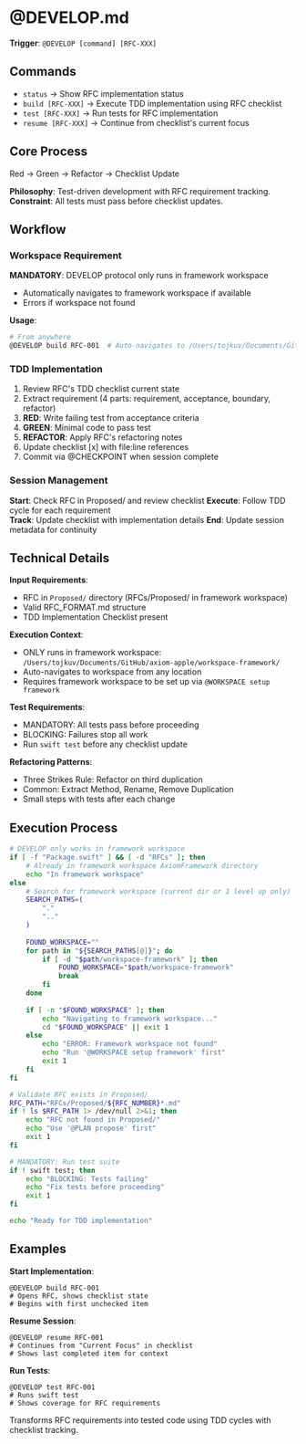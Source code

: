 # @DEVELOP.md

**Trigger**: `@DEVELOP [command] [RFC-XXX]`

## Commands

- `status` → Show RFC implementation status
- `build [RFC-XXX]` → Execute TDD implementation using RFC checklist
- `test [RFC-XXX]` → Run tests for RFC implementation  
- `resume [RFC-XXX]` → Continue from checklist's current focus

## Core Process

Red → Green → Refactor → Checklist Update

**Philosophy**: Test-driven development with RFC requirement tracking.
**Constraint**: All tests must pass before checklist updates.

## Workflow

### Workspace Requirement
**MANDATORY**: DEVELOP protocol only runs in framework workspace
- Automatically navigates to framework workspace if available
- Errors if workspace not found

**Usage**:
```bash
# From anywhere
@DEVELOP build RFC-001  # Auto-navigates to /Users/tojkuv/Documents/GitHub/axiom-apple/workspace-framework
```

### TDD Implementation
1. Review RFC's TDD checklist current state
2. Extract requirement (4 parts: requirement, acceptance, boundary, refactor)
3. **RED**: Write failing test from acceptance criteria
4. **GREEN**: Minimal code to pass test
5. **REFACTOR**: Apply RFC's refactoring notes
6. Update checklist [x] with file:line references
7. Commit via @CHECKPOINT when session complete

### Session Management
**Start**: Check RFC in Proposed/ and review checklist
**Execute**: Follow TDD cycle for each requirement  
**Track**: Update checklist with implementation details
**End**: Update session metadata for continuity

## Technical Details

**Input Requirements**:
- RFC in `Proposed/` directory (RFCs/Proposed/ in framework workspace)
- Valid RFC_FORMAT.md structure
- TDD Implementation Checklist present

**Execution Context**:
- ONLY runs in framework workspace: `/Users/tojkuv/Documents/GitHub/axiom-apple/workspace-framework/`
- Auto-navigates to workspace from any location
- Requires framework workspace to be set up via `@WORKSPACE setup framework`

**Test Requirements**:
- MANDATORY: All tests pass before proceeding
- BLOCKING: Failures stop all work
- Run `swift test` before any checklist update

**Refactoring Patterns**:
- Three Strikes Rule: Refactor on third duplication
- Common: Extract Method, Rename, Remove Duplication
- Small steps with tests after each change

## Execution Process

```bash
# DEVELOP only works in framework workspace
if [ -f "Package.swift" ] && [ -d "RFCs" ]; then
    # Already in framework workspace AxiomFramework directory
    echo "In framework workspace"
else
    # Search for framework workspace (current dir or 1 level up only)
    SEARCH_PATHS=(
        "."
        ".."
    )
    
    FOUND_WORKSPACE=""
    for path in "${SEARCH_PATHS[@]}"; do
        if [ -d "$path/workspace-framework" ]; then
            FOUND_WORKSPACE="$path/workspace-framework"
            break
        fi
    done
    
    if [ -n "$FOUND_WORKSPACE" ]; then
        echo "Navigating to framework workspace..."
        cd "$FOUND_WORKSPACE" || exit 1
    else
        echo "ERROR: Framework workspace not found"
        echo "Run '@WORKSPACE setup framework' first"
        exit 1
    fi
fi

# Validate RFC exists in Proposed/
RFC_PATH="RFCs/Proposed/${RFC_NUMBER}*.md"
if ! ls $RFC_PATH 1> /dev/null 2>&1; then
    echo "RFC not found in Proposed/"
    echo "Use '@PLAN propose' first"
    exit 1
fi

# MANDATORY: Run test suite
if ! swift test; then
    echo "BLOCKING: Tests failing"
    echo "Fix tests before proceeding"
    exit 1
fi

echo "Ready for TDD implementation"
```

## Examples

**Start Implementation**:
```
@DEVELOP build RFC-001
# Opens RFC, shows checklist state
# Begins with first unchecked item
```

**Resume Session**:
```
@DEVELOP resume RFC-001  
# Continues from "Current Focus" in checklist
# Shows last completed item for context
```

**Run Tests**:
```
@DEVELOP test RFC-001
# Runs swift test
# Shows coverage for RFC requirements
```

Transforms RFC requirements into tested code using TDD cycles with checklist tracking.